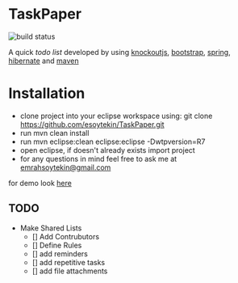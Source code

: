 # TaskPaper
![build status](https://travis-ci.org/esoytekin/TaskPaper.svg?branch=master)

A quick *todo list* developed by using [knockoutjs](http://knockoutjs.com), [bootstrap](http://getbootstrap.com/css/), [spring](http://spring.io/), [hibernate](http://hibernate.org/) and [maven](https://maven.apache.org/)

# Installation
* clone project into your eclipse workspace using:
git clone https://github.com/esoytekin/TaskPaper.git
* run mvn clean install
* run mvn eclipse:clean eclipse:eclipse -Dwtpversion=R7
* open eclipse, if doesn't already exists import project
* for any questions in mind feel free to ask me at emrahsoytekin@gmail.com

for demo look [here](http://emrahs.duckdns.org:8080/TaskPaper)

## TODO
* Make Shared Lists
   - [] Add Contrubutors 
   - [] Define Rules
   - [] add reminders
   - [] add repetitive tasks
   - [] add file attachments
